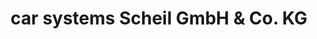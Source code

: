 ---
title: "car systems Scheil GmbH & Co. KG"
url: /leipzig/car-systems-scheil-gmbh-und-co-kg/
shop: Autowerkstatt
---